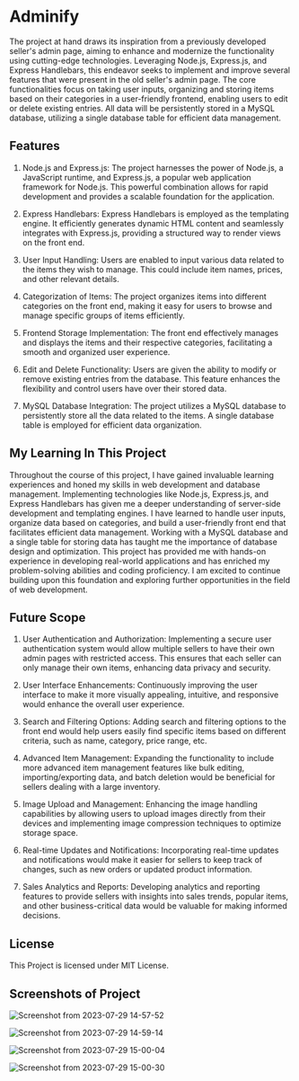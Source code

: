 # Adminify
The project at hand draws its inspiration from a previously developed seller's admin page, aiming to enhance and modernize the functionality using cutting-edge technologies. Leveraging Node.js, Express.js, and Express Handlebars, this endeavor seeks to implement and improve several features that were present in the old seller's admin page. The core functionalities focus on taking user inputs, organizing and storing items based on their categories in a user-friendly frontend, enabling users to edit or delete existing entries. All data will be persistently stored in a MySQL database, utilizing a single database table for efficient data management.

## Features

1. Node.js and Express.js: The project harnesses the power of Node.js, a JavaScript runtime, and Express.js, a popular web application framework for Node.js. This powerful combination allows for rapid development and provides a scalable foundation for the application.

2. Express Handlebars: Express Handlebars is employed as the templating engine. It efficiently generates dynamic HTML content and seamlessly integrates with Express.js, providing a structured way to render views on the front end.

3. User Input Handling: Users are enabled to input various data related to the items they wish to manage. This could include item names, prices, and other relevant details.

4. Categorization of Items: The project organizes items into different categories on the front end, making it easy for users to browse and manage specific groups of items efficiently.

5. Frontend Storage Implementation: The front end effectively manages and displays the items and their respective categories, facilitating a smooth and organized user experience.

6. Edit and Delete Functionality: Users are given the ability to modify or remove existing entries from the database. This feature enhances the flexibility and control users have over their stored data.

7. MySQL Database Integration: The project utilizes a MySQL database to persistently store all the data related to the items. A single database table is employed for efficient data organization.

## My Learning In This Project
Throughout the course of this project, I have gained invaluable learning experiences and honed my skills in web development and database management. Implementing technologies like Node.js, Express.js, and Express Handlebars has given me a deeper understanding of server-side development and templating engines. I have learned to handle user inputs, organize data based on categories, and build a user-friendly front end that facilitates efficient data management. Working with a MySQL database and a single table for storing data has taught me the importance of database design and optimization. This project has provided me with hands-on experience in developing real-world applications and has enriched my problem-solving abilities and coding proficiency. I am excited to continue building upon this foundation and exploring further opportunities in the field of web development.

## Future Scope

1. User Authentication and Authorization: Implementing a secure user authentication system would allow multiple sellers to have their own admin pages with restricted access. This ensures that each seller can only manage their own items, enhancing data privacy and security.

2. User Interface Enhancements: Continuously improving the user interface to make it more visually appealing, intuitive, and responsive would enhance the overall user experience.

3. Search and Filtering Options: Adding search and filtering options to the front end would help users easily find specific items based on different criteria, such as name, category, price range, etc.

4. Advanced Item Management: Expanding the functionality to include more advanced item management features like bulk editing, importing/exporting data, and batch deletion would be beneficial for sellers dealing with a large inventory.

5. Image Upload and Management: Enhancing the image handling capabilities by allowing users to upload images directly from their devices and implementing image compression techniques to optimize storage space.

6. Real-time Updates and Notifications: Incorporating real-time updates and notifications would make it easier for sellers to keep track of changes, such as new orders or updated product information.

7. Sales Analytics and Reports: Developing analytics and reporting features to provide sellers with insights into sales trends, popular items, and other business-critical data would be valuable for making informed decisions.

## License
This Project is licensed under MIT License.

## Screenshots of Project

![Screenshot from 2023-07-29 14-57-52](https://github.com/chandrasahi10/Seller-Admin-Page-2.0/assets/66238180/c87d354b-b16f-4b08-b43a-d6bb11018333)

![Screenshot from 2023-07-29 14-59-14](https://github.com/chandrasahi10/Seller-Admin-Page-2.0/assets/66238180/91fafdd3-4348-45f6-80f4-a7dcfe64b770)

![Screenshot from 2023-07-29 15-00-04](https://github.com/chandrasahi10/Seller-Admin-Page-2.0/assets/66238180/fa2efc31-f626-49bf-9870-cf3ad1787416)

![Screenshot from 2023-07-29 15-00-30](https://github.com/chandrasahi10/Seller-Admin-Page-2.0/assets/66238180/ff0fabb3-f7ec-4420-a6d2-47977c19c58e)
